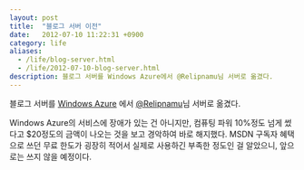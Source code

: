 ```yaml
---
layout: post
title:  "블로그 서버 이전"
date:   2012-07-10 11:22:31 +0900
category: life
aliases:
  - /life/blog-server.html
  - /life/2012-07-10-blog-server.html
description: 블로그 서버를 Windows Azure에서 @Relipnamu님 서버로 옮겼다.
---
```


블로그 서버를 [Windows Azure](http://windowsazure.com/) 에서 [@Relipnamu](https://twitter.com/relipnamu)님 서버로 옮겼다.

Windows Azure의 서비스에 장애가 있는 건 아니지만, 컴퓨팅 파워 10%정도 넘게 썼다고 $20정도의 금액이 나오는 것을 보고 경악하여 바로 해지했다. MSDN 구독자 혜택으로 쓰던 무료 한도가 굉장히 적어서 실제로 사용하긴 부족한 정도인 걸 알았으니, 앞으로는 쓰지 않을 예정이다.
